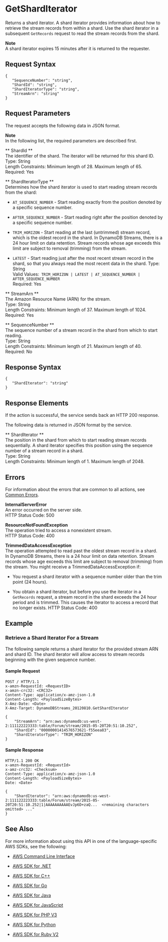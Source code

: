 # GetShardIterator<a name="API_streams_GetShardIterator"></a>

Returns a shard iterator\. A shard iterator provides information about how to retrieve the stream records from within a shard\. Use the shard iterator in a subsequent `GetRecords` request to read the stream records from the shard\.

**Note**  
A shard iterator expires 15 minutes after it is returned to the requester\.

## Request Syntax<a name="API_streams_GetShardIterator_RequestSyntax"></a>

```
{
   "SequenceNumber": "string",
   "ShardId": "string",
   "ShardIteratorType": "string",
   "StreamArn": "string"
}
```

## Request Parameters<a name="API_streams_GetShardIterator_RequestParameters"></a>

The request accepts the following data in JSON format\.

**Note**  
In the following list, the required parameters are described first\.

 ** ShardId **   
The identifier of the shard\. The iterator will be returned for this shard ID\.  
Type: String  
Length Constraints: Minimum length of 28\. Maximum length of 65\.  
Required: Yes

 ** ShardIteratorType **   
Determines how the shard iterator is used to start reading stream records from the shard:  

+  `AT_SEQUENCE_NUMBER` \- Start reading exactly from the position denoted by a specific sequence number\.

+  `AFTER_SEQUENCE_NUMBER` \- Start reading right after the position denoted by a specific sequence number\.

+  `TRIM_HORIZON` \- Start reading at the last \(untrimmed\) stream record, which is the oldest record in the shard\. In DynamoDB Streams, there is a 24 hour limit on data retention\. Stream records whose age exceeds this limit are subject to removal \(trimming\) from the stream\.

+  `LATEST` \- Start reading just after the most recent stream record in the shard, so that you always read the most recent data in the shard\.
Type: String  
Valid Values:` TRIM_HORIZON | LATEST | AT_SEQUENCE_NUMBER | AFTER_SEQUENCE_NUMBER`   
Required: Yes

 ** StreamArn **   
The Amazon Resource Name \(ARN\) for the stream\.  
Type: String  
Length Constraints: Minimum length of 37\. Maximum length of 1024\.  
Required: Yes

 ** SequenceNumber **   
The sequence number of a stream record in the shard from which to start reading\.  
Type: String  
Length Constraints: Minimum length of 21\. Maximum length of 40\.  
Required: No

## Response Syntax<a name="API_streams_GetShardIterator_ResponseSyntax"></a>

```
{
   "ShardIterator": "string"
}
```

## Response Elements<a name="API_streams_GetShardIterator_ResponseElements"></a>

If the action is successful, the service sends back an HTTP 200 response\.

The following data is returned in JSON format by the service\.

 ** ShardIterator **   
The position in the shard from which to start reading stream records sequentially\. A shard iterator specifies this position using the sequence number of a stream record in a shard\.  
Type: String  
Length Constraints: Minimum length of 1\. Maximum length of 2048\.

## Errors<a name="API_streams_GetShardIterator_Errors"></a>

For information about the errors that are common to all actions, see [Common Errors](CommonErrors.md)\.

 **InternalServerError**   
An error occurred on the server side\.  
HTTP Status Code: 500

 **ResourceNotFoundException**   
The operation tried to access a nonexistent stream\.  
HTTP Status Code: 400

 **TrimmedDataAccessException**   
The operation attempted to read past the oldest stream record in a shard\.  
In DynamoDB Streams, there is a 24 hour limit on data retention\. Stream records whose age exceeds this limit are subject to removal \(trimming\) from the stream\. You might receive a TrimmedDataAccessException if:  

+ You request a shard iterator with a sequence number older than the trim point \(24 hours\)\.

+ You obtain a shard iterator, but before you use the iterator in a `GetRecords` request, a stream record in the shard exceeds the 24 hour period and is trimmed\. This causes the iterator to access a record that no longer exists\.
HTTP Status Code: 400

## Example<a name="API_streams_GetShardIterator_Examples"></a>

### Retrieve a Shard Iterator For a Stream<a name="API_streams_GetShardIterator_Example_1"></a>

The following sample returns a shard iterator for the provided stream ARN and shard ID\. The shard iterator will allow access to stream records beginning with the given sequence number\.

#### Sample Request<a name="API_streams_GetShardIterator_Example_1_Request"></a>

```
POST / HTTP/1.1
x-amzn-RequestId: <RequestID>
x-amzn-crc32: <CRC32>
Content-Type: application/x-amz-json-1.0
Content-Length: <PayloadSizeBytes>     
X-Amz-Date: <Date> 
X-Amz-Target: DynamoDBStreams_20120810.GetShardIterator

{
    "StreamArn": "arn:aws:dynamodb:us-west-2:111122223333:table/Forum/stream/2015-05-20T20:51:10.252",
    "ShardId": "00000001414576573621-f55eea83",
    "ShardIteratorType": "TRIM_HORIZON"
}
```

#### Sample Response<a name="API_streams_GetShardIterator_Example_1_Response"></a>

```
HTTP/1.1 200 OK
x-amzn-RequestId: <RequestId> 
x-amz-crc32: <Checksum>
Content-Type: application/x-amz-json-1.0
Content-Length: <PayloadSizeBytes>
Date: <Date>
 
{         
    "ShardIterator": "arn:aws:dynamodb:us-west-2:111122223333:table/Forum/stream/2015-05-20T20:51:10.252|1|AAAAAAAAAAEvJp6D+zaQ...  <remaining characters omitted> ..."
}
```

## See Also<a name="API_streams_GetShardIterator_SeeAlso"></a>

For more information about using this API in one of the language\-specific AWS SDKs, see the following:

+  [AWS Command Line Interface](http://docs.aws.amazon.com/goto/aws-cli/streams-dynamodb-2012-08-10/GetShardIterator) 

+  [AWS SDK for \.NET](http://docs.aws.amazon.com/goto/DotNetSDKV3/streams-dynamodb-2012-08-10/GetShardIterator) 

+  [AWS SDK for C\+\+](http://docs.aws.amazon.com/goto/SdkForCpp/streams-dynamodb-2012-08-10/GetShardIterator) 

+  [AWS SDK for Go](http://docs.aws.amazon.com/goto/SdkForGoV1/streams-dynamodb-2012-08-10/GetShardIterator) 

+  [AWS SDK for Java](http://docs.aws.amazon.com/goto/SdkForJava/streams-dynamodb-2012-08-10/GetShardIterator) 

+  [AWS SDK for JavaScript](http://docs.aws.amazon.com/goto/AWSJavaScriptSDK/streams-dynamodb-2012-08-10/GetShardIterator) 

+  [AWS SDK for PHP V3](http://docs.aws.amazon.com/goto/SdkForPHPV3/streams-dynamodb-2012-08-10/GetShardIterator) 

+  [AWS SDK for Python](http://docs.aws.amazon.com/goto/boto3/streams-dynamodb-2012-08-10/GetShardIterator) 

+  [AWS SDK for Ruby V2](http://docs.aws.amazon.com/goto/SdkForRubyV2/streams-dynamodb-2012-08-10/GetShardIterator) 